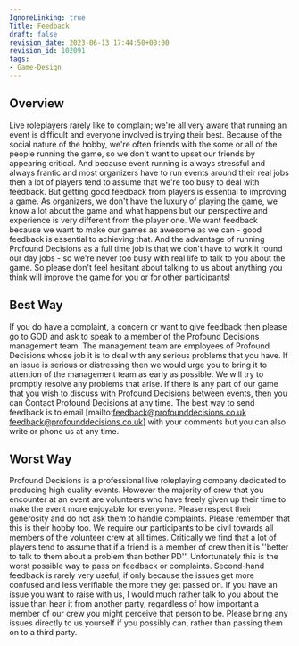 ```yaml
---
IgnoreLinking: true
Title: Feedback
draft: false
revision_date: 2023-06-13 17:44:50+00:00
revision_id: 102091
tags:
- Game-Design
---
```


## Overview
Live roleplayers rarely like to complain; we're all very aware that running an event is difficult and everyone involved is trying their best. Because of the social nature of the hobby, we're often friends with the some or all of the people running the game, so we don't want to upset our friends by appearing critical. And because event running is always stressful and always frantic and most organizers have to run events around their real jobs then a lot of players tend to assume that we're too busy to deal with feedback.
But getting good feedback from players is essential to improving a game. As organizers, we don't have the luxury of playing the game, we know a lot about the game and what happens but our perspective and experience is very different from the player one. We want feedback because we want to make our games as awesome as we can - good feedback is essential to achieving that. And the advantage of running Profound Decisions as a full time job is that we don't have to work it round our day jobs - so we're never too busy with real life to talk to you about the game.
So please don't feel hesitant about talking to us about anything you think will improve the game for you or for other participants!
## Best Way
If you do have a complaint, a concern or want to give feedback then please go to GOD and ask to speak to a member of the Profound Decisions management team. The management team are employees of Profound Decisions whose job it is to deal with any serious problems that you have. If an issue is serious or distressing then we would urge you to bring it to attention of the management team as early as possible. We will try to promptly resolve any problems that arise.
If there is any part of our game that you wish to discuss with Profound Decisions between events, then you can Contact Profound Decisions at any time. The best way to send feedback is to email [mailto:feedback@profounddecisions.co.uk feedback@profounddecisions.co.uk] with your comments but you can also write or phone us at any time.
## Worst Way
Profound Decisions is a professional live roleplaying company dedicated to producing high quality events. However the majority of crew that you encounter at an event are volunteers who have freely given up their time to make the event more enjoyable for everyone. Please respect their generosity and do not ask them to handle complaints. Please remember that this is their hobby too. We require our participants to be civil towards all members of the volunteer crew at all times.
Critically we find that a lot of players tend to assume that if a friend is a member of crew then it is ''better to talk to them about a problem than bother PD''. Unfortunately this is the worst possible way to pass on feedback or complaints. Second-hand feedback is rarely very useful, if only because the issues get more confused and less verifiable the more they get passed on. If you have an issue you want to raise with us, I would much rather talk to you about the issue than hear it from another party, regardless of how important a member of our crew you might perceive that person to be.
Please bring any issues directly to us yourself if you possibly can, rather than passing them on to a third party.